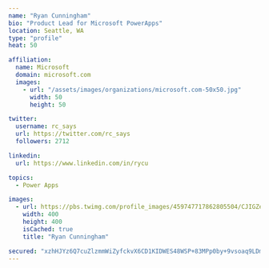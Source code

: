 ```yaml
---
name: "Ryan Cunningham"
bio: "Product Lead for Microsoft PowerApps"
location: Seattle, WA
type: "profile"
heat: 50

affiliation:
  name: Microsoft
  domain: microsoft.com
  images:
    - url: "/assets/images/organizations/microsoft.com-50x50.jpg"
      width: 50
      height: 50

twitter:
  username: rc_says
  url: https://twitter.com/rc_says
  followers: 2712

linkedin:
  url: https://www.linkedin.com/in/rycu

topics:
  - Power Apps

images:
  - url: https://pbs.twimg.com/profile_images/459747717862805504/CJIGZejd_400x400.png
    width: 400
    height: 400
    isCached: true
    title: "Ryan Cunningham"

secured: "xzhHJYz6Q7cuZlzmmWiZyfckvX6CD1KIDWES48WSP+83MPp0by+9vsoaq9LDmAV6AWcW+fT3ye/lntUZaCV03BbbHp+9CGnc92MRMHVeaGbVHE8fXjxalVOsIbDciaAFFs+jy/3iQYIM5UogdY0zf810cwYaZOe2+I9D2dhGZNtKG/Rhxzm6VI2LImwMjqPbHzh/v6EcH36sExA9FLLZEwtVplRA6ijCleGZgzt2zt2hbTwUFzIZhB0GEDt/To+unMGsey0ZPPRjt1rXbwUj6EFlc0dcDleKKXS8DyZMqn7K61z3tFiBYou7ciQiYgQi1sN3M3zxcpIjjCWkeBlM1WcHkYHqWlc8ltAvUfh9ZLzqEL95lmkRboBxiTcjgejTCiFnQx0A+uJbVupXd+1KURTSI4jI29qiWRW81QVurz0=;VJusOc83xbGog8YTc0kE2g=="
---
```


